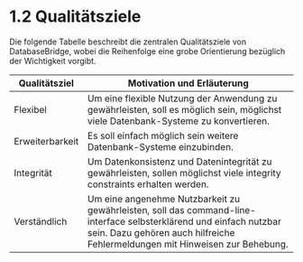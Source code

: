 # 1.2 Qualitätsziele

Die folgende Tabelle beschreibt die zentralen Qualitätsziele von DatabaseBridge, wobei die Reihenfolge eine grobe Orientierung bezüglich der  Wichtigkeit vorgibt.

| Qualitätsziel   | Motivation und Erläuterung                                   |
| --------------- | ------------------------------------------------------------ |
| Flexibel        | Um eine flexible Nutzung der Anwendung zu gewährleisten, soll es möglich sein, möglichst viele Datenbank-Systeme zu konvertieren. |
| Erweiterbarkeit | Es soll einfach möglich sein weitere Datenbank-Systeme einzubinden. |
| Integrität      | Um Datenkonsistenz und Datenintegrität zu gewährleisten, sollen möglichst viele integrity constraints erhalten werden. |
| Verständlich    | Um eine angenehme Nutzbarkeit zu gewährleisten, soll das command-line-interface selbsterklärend und einfach nutzbar sein. Dazu gehören auch hilfreiche Fehlermeldungen mit Hinweisen zur Behebung. |

